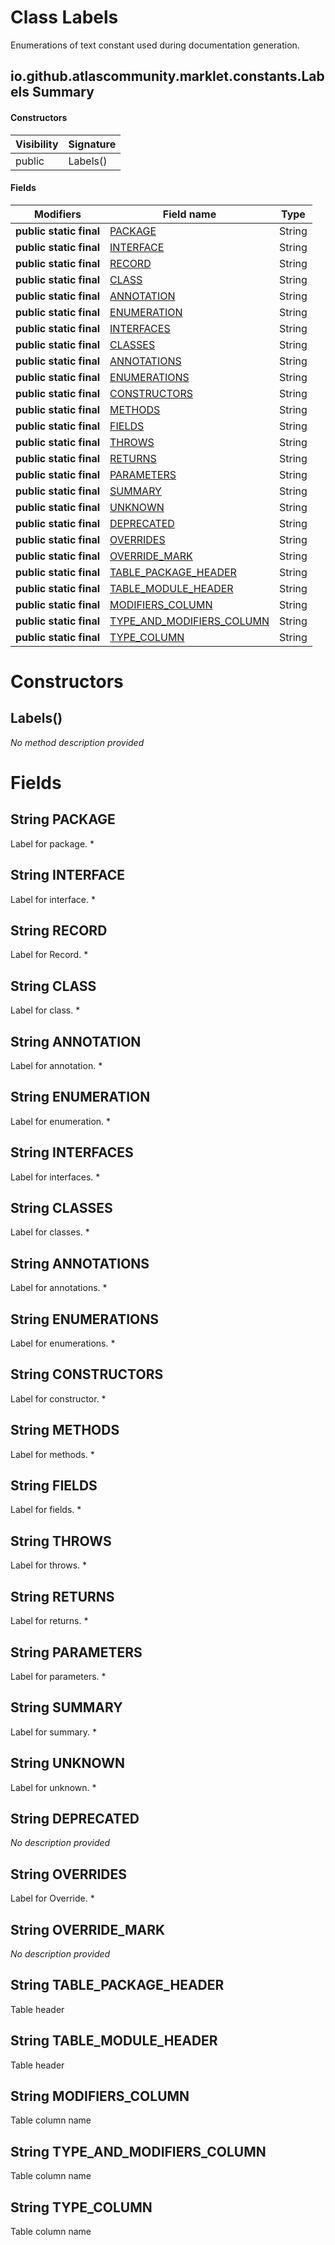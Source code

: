 Class Labels
============
Enumerations of text constant used during documentation generation.

io.github.atlascommunity.marklet.constants.Labels Summary
-------
#### Constructors
| Visibility | Signature |
| ---------- | --------- |
| public     | Labels()  |
#### Fields
| Modifiers               | Field name                                                             | Type   |
| ----------------------- | ---------------------------------------------------------------------- | ------ |
| **public static final** | [PACKAGE](#javalangstring-package)                                     | String |
| **public static final** | [INTERFACE](#javalangstring-interface)                                 | String |
| **public static final** | [RECORD](#javalangstring-record)                                       | String |
| **public static final** | [CLASS](#javalangstring-class)                                         | String |
| **public static final** | [ANNOTATION](#javalangstring-annotation)                               | String |
| **public static final** | [ENUMERATION](#javalangstring-enumeration)                             | String |
| **public static final** | [INTERFACES](#javalangstring-interfaces)                               | String |
| **public static final** | [CLASSES](#javalangstring-classes)                                     | String |
| **public static final** | [ANNOTATIONS](#javalangstring-annotations)                             | String |
| **public static final** | [ENUMERATIONS](#javalangstring-enumerations)                           | String |
| **public static final** | [CONSTRUCTORS](#javalangstring-constructors)                           | String |
| **public static final** | [METHODS](#javalangstring-methods)                                     | String |
| **public static final** | [FIELDS](#javalangstring-fields)                                       | String |
| **public static final** | [THROWS](#javalangstring-throws)                                       | String |
| **public static final** | [RETURNS](#javalangstring-returns)                                     | String |
| **public static final** | [PARAMETERS](#javalangstring-parameters)                               | String |
| **public static final** | [SUMMARY](#javalangstring-summary)                                     | String |
| **public static final** | [UNKNOWN](#javalangstring-unknown)                                     | String |
| **public static final** | [DEPRECATED](#javalangstring-deprecated)                               | String |
| **public static final** | [OVERRIDES](#javalangstring-overrides)                                 | String |
| **public static final** | [OVERRIDE_MARK](#javalangstring-override_mark)                         | String |
| **public static final** | [TABLE_PACKAGE_HEADER](#javalangstring-table_package_header)           | String |
| **public static final** | [TABLE_MODULE_HEADER](#javalangstring-table_module_header)             | String |
| **public static final** | [MODIFIERS_COLUMN](#javalangstring-modifiers_column)                   | String |
| **public static final** | [TYPE_AND_MODIFIERS_COLUMN](#javalangstring-type_and_modifiers_column) | String |
| **public static final** | [TYPE_COLUMN](#javalangstring-type_column)                             | String |

Constructors
============
Labels()
--------
*No method description provided*


Fields
======
String PACKAGE
------------------------
Label for package. *


String INTERFACE
--------------------------
Label for interface. *


String RECORD
-----------------------
Label for Record. *


String CLASS
----------------------
Label for class. *


String ANNOTATION
---------------------------
Label for annotation. *


String ENUMERATION
----------------------------
Label for enumeration. *


String INTERFACES
---------------------------
Label for interfaces. *


String CLASSES
------------------------
Label for classes. *


String ANNOTATIONS
----------------------------
Label for annotations. *


String ENUMERATIONS
-----------------------------
Label for enumerations. *


String CONSTRUCTORS
-----------------------------
Label for constructor. *


String METHODS
------------------------
Label for methods. *


String FIELDS
-----------------------
Label for fields. *


String THROWS
-----------------------
Label for throws. *


String RETURNS
------------------------
Label for returns. *


String PARAMETERS
---------------------------
Label for parameters. *


String SUMMARY
------------------------
Label for summary. *


String UNKNOWN
------------------------
Label for unknown. *


String DEPRECATED
---------------------------
*No description provided*


String OVERRIDES
--------------------------
Label for Override. *


String OVERRIDE_MARK
------------------------------
*No description provided*


String TABLE_PACKAGE_HEADER
-------------------------------------
Table header


String TABLE_MODULE_HEADER
------------------------------------
Table header


String MODIFIERS_COLUMN
---------------------------------
Table column name


String TYPE_AND_MODIFIERS_COLUMN
------------------------------------------
Table column name


String TYPE_COLUMN
----------------------------
Table column name


